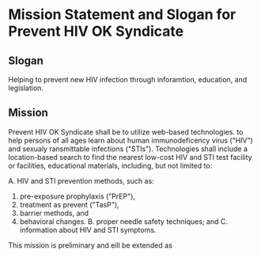 # Mission Statement and Slogan for Prevent HIV OK Syndicate

## Slogan
Helping to prevent new HIV infection through inforamtion, education, and legislation.

## Mission
Prevent HIV OK Syndicate shall be to utilize web-based technologies. to help persons of all ages learn about human immunodeficency virus ("HIV") and sexualy ransmittable infections ("STIs"). Technologies shall include a location-based search to find the nearest low-cost HIV and STI test facility or facilities, educational materials, including, but not limited to:

A. HIV and STI prevention methods, such as:
  1. pre-exposure prophylaxis ("PrEP"),
  2. treatment as prevent ("TasP"),
  3. barrier methods, and
  4. behavioral changes.
B. proper needle safety techniques; and
C. information about HIV and STI symptoms.

This mission is preliminary and eill be extended as 
